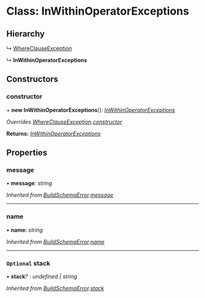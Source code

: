# Class: InWithinOperatorExceptions

## Hierarchy

  ↳ [WhereClauseException](whereclauseexception.md)

  ↳ **InWithinOperatorExceptions**

## Constructors

###  constructor

\+ **new InWithinOperatorExceptions**(): *[InWithinOperatorExceptions](inwithinoperatorexceptions.md)*

*Overrides [WhereClauseException](whereclauseexception.md).[constructor](whereclauseexception.md#constructor)*

**Returns:** *[InWithinOperatorExceptions](inwithinoperatorexceptions.md)*

## Properties

###  message

• **message**: *string*

*Inherited from [BuildSchemaError](buildschemaerror.md).[message](buildschemaerror.md#message)*

___

###  name

• **name**: *string*

*Inherited from [BuildSchemaError](buildschemaerror.md).[name](buildschemaerror.md#name)*

___

### `Optional` stack

• **stack**? : *undefined | string*

*Inherited from [BuildSchemaError](buildschemaerror.md).[stack](buildschemaerror.md#optional-stack)*

